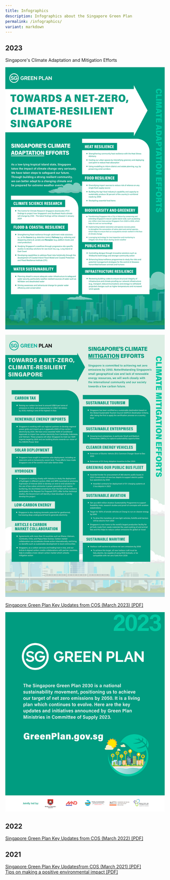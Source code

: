 ```yaml
---
title: Infographics
description: Infographics about the Singapore Green Plan
permalink: /infographics/
variant: markdown
---
```

## 2023

Singapore's Climate Adaptation and Mitigation Efforts

![Singapore's Climate Adaptation Efforts](/images/infographics/COP28_011_Revised_with_MTI_edits_CA_efforts.png)

![Singapore's Climate Mitigation Efforts](/images/infographics/COP28_011_Revised_with_MTI_edits_CM_efforts.png)

[Singapore Green Plan Key Updates from COS (March 2023) [PDF]](/files/SGP2023_overview.pdf)

[![Singapore Green Plan Key Updates 2023 PDF](/images/infographics/cosgp2023-1.png)](/files/SGP2023_overview.pdf)
																													 
## 2022 

[Singapore Green Plan Key Updates from COS (March 2022) [PDF]](/files/SGP2022_overview.pdf)

## 2021 

[Singapore Green Plan Key Updatesfrom COS (March 2021) [PDF]](/files/SGP2021_overview_1.pdf)  
[Tips on making a positive environmental impact [PDF]](/files/SGP_actionables.pdf)